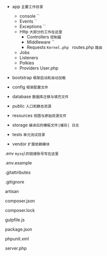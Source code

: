  - app  `主要工作目录`
    - console   ``
    - Events    ``
    - Exceptions    ``
    - Http  `大部分的工作在这里`
        - Controllers   `控制器`
        - Middleware     ``
        - Requests    ``
        Kernel.php  ``
        routes.php  `路由`
    - Jobs
    - Listeners
    - Polkies
    - Providers
    User.php
 - bootstrap    `框架启动和自动加载`
 
 - config   `框架配置文件`
 
 - database     `数据库迁移与填充文件`
 
 - public   `入口和静态资源`
 
 - resources    `视图与原始资源文件`
 
 - storage  `编译后的模板文件|缓存| 日志`
 
 - tests    `单元测试目录`
 
 - vendor   `扩展依赖模块`
 
 .env    `mysql的链接账号写在这里`
 
 .env.example
 
 .gitattributes
 
 .gitignore
 
 artisan
 
 composer.json
 
 composer.lock
 
 gulpfile.js
 
 package.json
 
 phpunit.xml
 
 server.php
 